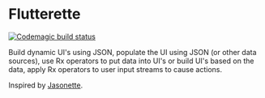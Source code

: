 # Flutterette

[![Codemagic build status](https://api.codemagic.io/apps/5e4b829a542055d96d6eb133/5e4b829a542055d96d6eb132/status_badge.svg)](https://codemagic.io/apps/5e4b829a542055d96d6eb133/5e4b829a542055d96d6eb132/latest_build)

Build dynamic UI's using JSON, populate the UI using JSON (or other data sources), use Rx operators to put data into UI's or build UI's based on the data, apply Rx operators to user input streams to cause actions.

Inspired by [Jasonette](https://jasonette.com).